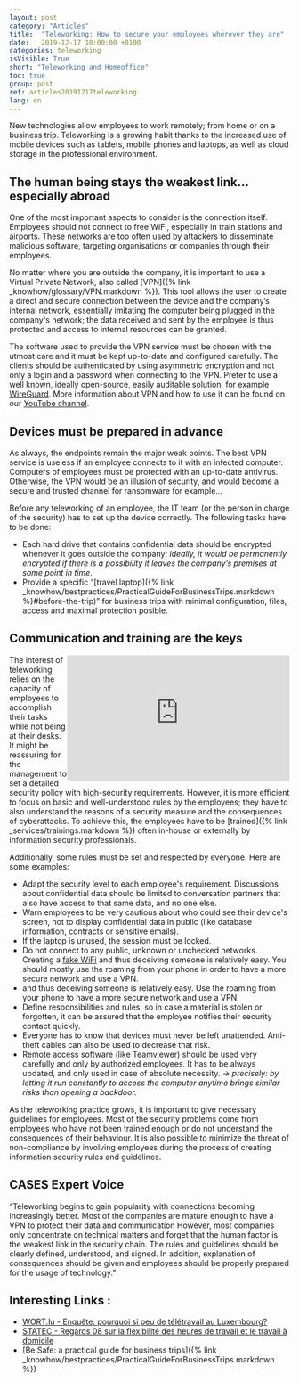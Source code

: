 ```yaml
---
layout: post
category: "Articles"
title:  "Teleworking: How to secure your employees wherever they are"
date:   2019-12-17 10:00:00 +0100
categories: teleworking
isVisible: True
short: "Teleworking and Homeoffice"
toc: true
group: post
ref: articles20191217teleworking
lang: en
---
```



New technologies allow employees to work remotely; from home or on a business trip. Teleworking is a growing habit thanks to the increased use of mobile devices such as tablets, mobile phones and laptops, as well as cloud storage in the professional environment.

## The human being stays the weakest link... especially abroad

One of the most important aspects to consider is the connection itself. Employees should not connect to free WiFi, especially in train stations and airports. These networks are too often used by attackers to disseminate malicious software, targeting organisations or companies through their employees.

No matter where you are outside the company, it is important to use a Virtual Private Network, also called [VPN]({% link _knowhow/glossary/VPN.markdown %}). This tool allows the user to create a direct and secure connection between the device and the company’s internal network, essentially imitating the computer being plugged in the company's network; the data received and sent by the employee is thus protected and access to internal resources can be granted.

The software used to provide the VPN service must be chosen with the utmost care and it must be kept up-to-date and configured carefully. The clients should be authenticated by using asymmetric encryption and not only a login and a password when connecting to the VPN. Prefer to use a well known, ideally open-source, easily auditable solution, for example [WireGuard](https://www.wireguard.com). More information about VPN and how to use it can be found on our [YouTube channel](https://www.youtube.com/watch?v=41mgTiRNjQE).

## Devices must be prepared in advance

As always, the endpoints remain the major weak points. The best VPN service is useless if an employee connects to it with an infected computer. Computers of employees must be protected with an up-to-date antivirus. Otherwise, the VPN would be an illusion of security, and would become a secure and trusted channel for ransomware for example...

Before any teleworking of an employee, the IT team (or the person in charge of the security) has to set up the device correctly. The following tasks have to be done:

  * Each hard drive that contains confidential data should be encrypted whenever it goes outside the company; *ideally, it would be permanently encrypted if there is a possibility it leaves the company’s premises at some point in time*.
  * Provide a specific “[travel laptop]({% link _knowhow/bestpractices/PracticalGuideForBusinessTrips.markdown %}#before-the-trip)” for business trips with minimal configuration, files, access and maximal protection posible.


## Communication and training are the keys

<div style="float:right; width:400px; height:225px;">
<iframe width="400" height="225" src="https://www.youtube.com/embed/SwnGMgPIblA" frameborder="0" allow="accelerometer; autoplay; encrypted-media; gyroscope; picture-in-picture" allowfullscreen style="width:400px; height:225px;"></iframe>
</div>

The interest of teleworking relies on the capacity of employees to accomplish their tasks while not being at their desks. It might be reassuring for the management to set a detailed security policy with high-security requirements. However, it is more efficient to focus on basic and well-understood rules by the employees; they have to also understand the reasons of a security measure and the consequences of cyberattacks. To achieve this, the employees have to be [trained]({% link _services/trainings.markdown %}) often in-house or externally by information security professionals.

Additionally, some rules must be set and respected by everyone. Here are some examples:

  * Adapt the security level to each employee's requirement. Discussions about confidential data should be limited to conversation partners that also have access to that same data, and no one else.
  * Warn employees to be very cautious about who could see their device's screen, not to display confidential data in public (like database information, contracts or sensitive emails).
  * If the laptop is unused, the session must be locked.
  * Do not connect to any public, unknown or unchecked networks. Creating a [fake WiFi](https://www.youtube.com/watch?v=GBUiBEv-cM0) and thus deceiving someone is relatively easy. You should mostly use the roaming from your phone in order to have a more secure network and use a VPN.
  * and thus deceiving someone is relatively easy. Use the roaming from your phone to have a more secure network and use a VPN.
  * Define responsibilities and rules, so in case a material is stolen or forgotten, it can be assured that the employee notifies their security contact quickly.
  * Everyone has to know that devices must never be left unattended. Anti-theft cables can also be used to decrease that risk.
  * Remote access software (like Teamviewer) should be used very carefully and only by authorized employees. It has to be always updated, and only used in case of absolute necessity. -> *precisely: by letting it run constantly to access the computer anytime brings similar risks than opening a backdoor.*


As the teleworking practice grows, it is important to give necessary guidelines for employees. Most of the security problems come from employees who have not been trained enough or do not understand the consequences of their behaviour. It is also possible to minimize the threat of non-compliance by involving employees during the process of creating information security rules and guidelines.

## CASES Expert Voice

“Teleworking begins to gain popularity with connections becoming increasingly better. Most of the companies are mature enough to have a VPN to protect their data and communication However, most companies only concentrate on technical matters and forget that the human factor is the weakest link in the security chain. The rules and guidelines should be clearly defined, understood, and signed. In addition, explanation of consequences should be given and employees should be properly prepared for the usage of technology.”

## Interesting Links :

  * [WORT.lu - Enquête: pourquoi si peu de télétravail au Luxembourg?](https://www.wort.lu/fr/luxembourg/enquete-pourquoi-si-peu-de-teletravail-au-luxembourg-5aba397dc1097cee25b86075)
  * [STATEC - Regards 08 sur la flexibilité des heures de travail et le travail à domicile](https://statistiques.public.lu/catalogue-publications/regards/2012/PDF-08-2012.pdf)
  * [Be Safe: a practical guide for business trips]({% link _knowhow/bestpractices/PracticalGuideForBusinessTrips.markdown %})
